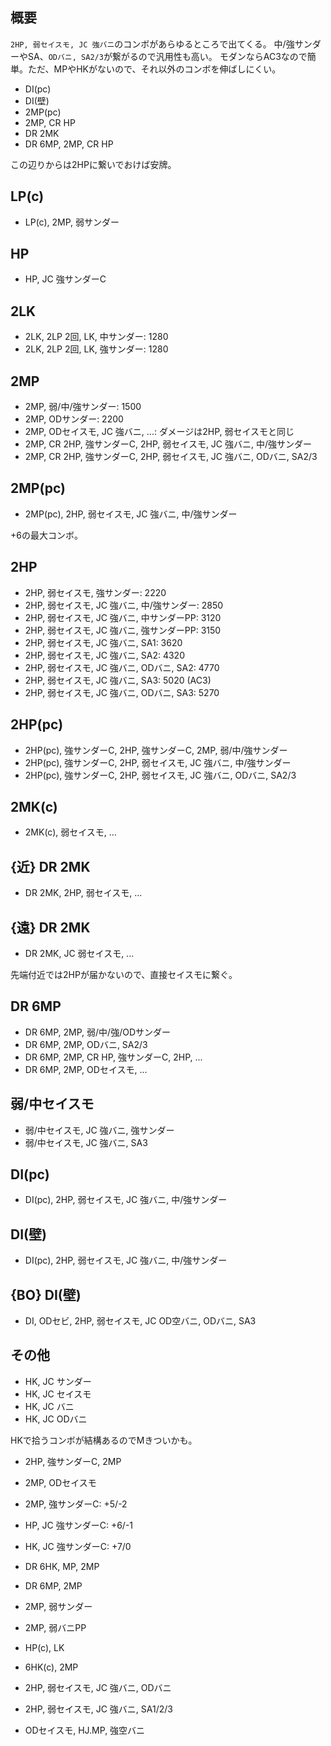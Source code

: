 ## 概要

`2HP, 弱セイスモ, JC 強バニ`のコンボがあらゆるところで出てくる。
中/強サンダーやSA、`ODバニ, SA2/3`が繋がるので汎用性も高い。
モダンならAC3なので簡単。ただ、MPやHKがないので、それ以外のコンボを伸ばしにくい。

- DI(pc)
- DI(壁)
- 2MP(pc)
- 2MP, CR HP
- DR 2MK
- DR 6MP, 2MP, CR HP

この辺りからは2HPに繋いでおけば安牌。

## LP(c)

- LP(c), 2MP, 弱サンダー

## HP

- HP, JC 強サンダーC

## 2LK

- 2LK, 2LP 2回, LK, 中サンダー: 1280
- 2LK, 2LP 2回, LK, 強サンダー: 1280

## 2MP

- 2MP, 弱/中/強サンダー: 1500
- 2MP, ODサンダー: 2200
- 2MP, ODセイスモ, JC 強バニ, ...: ダメージは2HP, 弱セイスモと同じ
- 2MP, CR 2HP, 強サンダーC, 2HP, 弱セイスモ, JC 強バニ, 中/強サンダー
- 2MP, CR 2HP, 強サンダーC, 2HP, 弱セイスモ, JC 強バニ, ODバニ, SA2/3

## 2MP(pc)

- 2MP(pc), 2HP, 弱セイスモ, JC 強バニ, 中/強サンダー

+6の最大コンボ。

## 2HP

- 2HP, 弱セイスモ, 強サンダー: 2220
- 2HP, 弱セイスモ, JC 強バニ, 中/強サンダー: 2850
- 2HP, 弱セイスモ, JC 強バニ, 中サンダーPP: 3120
- 2HP, 弱セイスモ, JC 強バニ, 強サンダーPP: 3150
- 2HP, 弱セイスモ, JC 強バニ, SA1: 3620
- 2HP, 弱セイスモ, JC 強バニ, SA2: 4320
- 2HP, 弱セイスモ, JC 強バニ, ODバニ, SA2: 4770
- 2HP, 弱セイスモ, JC 強バニ, SA3: 5020 (AC3)
- 2HP, 弱セイスモ, JC 強バニ, ODバニ, SA3: 5270

## 2HP(pc)

- 2HP(pc), 強サンダーC, 2HP, 強サンダーC, 2MP, 弱/中/強サンダー
- 2HP(pc), 強サンダーC, 2HP, 弱セイスモ, JC 強バニ, 中/強サンダー
- 2HP(pc), 強サンダーC, 2HP, 弱セイスモ, JC 強バニ, ODバニ, SA2/3

## 2MK(c)

- 2MK(c), 弱セイスモ, ...

## {近} DR 2MK

- DR 2MK, 2HP, 弱セイスモ, ...

## {遠} DR 2MK

- DR 2MK, JC 弱セイスモ, ...

先端付近では2HPが届かないので、直接セイスモに繋ぐ。

## DR 6MP

- DR 6MP, 2MP, 弱/中/強/ODサンダー
- DR 6MP, 2MP, ODバニ, SA2/3
- DR 6MP, 2MP, CR HP, 強サンダーC, 2HP, ...
- DR 6MP, 2MP, ODセイスモ, ...

## 弱/中セイスモ

- 弱/中セイスモ, JC 強バニ, 強サンダー
- 弱/中セイスモ, JC 強バニ, SA3

## DI(pc)

- DI(pc), 2HP, 弱セイスモ, JC 強バニ, 中/強サンダー

## DI(壁)

- DI(pc), 2HP, 弱セイスモ, JC 強バニ, 中/強サンダー

## {BO} DI(壁)

- DI, ODセビ, 2HP, 弱セイスモ, JC OD空バニ, ODバニ, SA3

## その他

- HK, JC サンダー
- HK, JC セイスモ
- HK, JC バニ
- HK, JC ODバニ

HKで拾うコンボが結構あるのでMきついかも。

- 2HP, 強サンダーC, 2MP

- 2MP, ODセイスモ

- 2MP, 強サンダーC: +5/-2
- HP, JC 強サンダーC: +6/-1
- HK, JC 強サンダーC: +7/0

- DR 6HK, MP, 2MP

- DR 6MP, 2MP

- 2MP, 弱サンダー
- 2MP, 弱バニPP

- HP(c), LK
- 6HK(c), 2MP

- 2HP, 弱セイスモ, JC 強バニ, ODバニ
- 2HP, 弱セイスモ, JC 強バニ, SA1/2/3

- ODセイスモ, HJ.MP, 強空バニ
